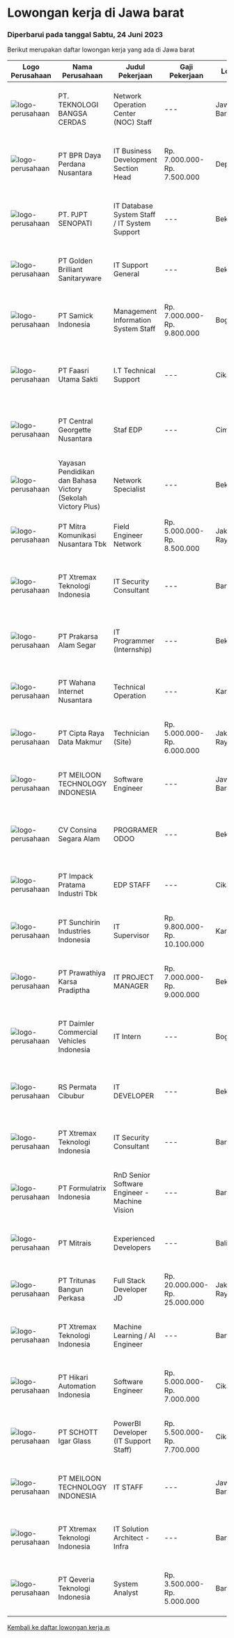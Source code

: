 
  # Lowongan kerja di Jawa barat

  ### Diperbarui pada tanggal Sabtu, 24 Juni 2023

  Berikut merupakan daftar lowongan kerja yang ada di Jawa barat

  |Logo Perusahaan | Nama Perusahaan | Judul Pekerjaan | Gaji Pekerjaan | Lokasi | Deskripsi | Tanggal diunggah | Pranala |
  | -------------- | --------------- | --------------- | --------- | --------- | -------------- | ------- | ----------- |
  |![logo-perusahaan](https://image-service-cdn.seek.com.au/5a8c80ce2c474ff9410b4271fdcaffa404f490ad/ee4dce1061f3f616224767ad58cb2fc751b8d2dc)|PT. TEKNOLOGI BANGSA CERDAS|Network Operation Center (NOC) Staff|---|Jawa Barat|Deskripsi Pekerjaan:- Bertanggung jawab dalam memastikan ketersediaan layanan maksimal dan menangani dukungan teknis langsung melalui Ticket, Email...|Kamis, 22 Juni 2023|https://www.jobstreet.co.id/id/job/network-operation-center-noc-staff-4382549?token=0~3c569475-e0f2-4ac9-98fa-3bbd702946c3&sectionRank=1&jobId=jobstreet-id-job-4382549|
|![logo-perusahaan](https://image-service-cdn.seek.com.au/fa9b03822988df889a18fb968c55ce8a9b62dbdd/ee4dce1061f3f616224767ad58cb2fc751b8d2dc)|PT BPR Daya Perdana Nusantara|IT Business Development Section Head|Rp. 7.000.000-Rp. 7.500.000|Depok|Kualifikasi Minimal S1 Tehnik Informatika/ Sistem informasi/ Manajemen Informatika Usia Maksimal 35 Tahun Berpengalaman di IT Perbankan minimal 2...|Jumat, 23 Juni 2023|https://www.jobstreet.co.id/id/job/it-business-development-section-head-4382846?token=0~3c569475-e0f2-4ac9-98fa-3bbd702946c3&sectionRank=2&jobId=jobstreet-id-job-4382846|
|![logo-perusahaan](https://image-service-cdn.seek.com.au/d3e330c7f582cd85d82e4ea4b4553647363b1aa7/ee4dce1061f3f616224767ad58cb2fc751b8d2dc)|PT. PJPT SENOPATI|IT Database System Staff /  IT System Support|---|Bekasi|Kualifikasi: Memiliki pengalaman Minimal 1 Tahun Diploma Teknologi Informasi, Memiliki pengetahuan dalam SQL, PostgreSQL, SQL – MySQL for Data...|Rabu, 21 Juni 2023|https://www.jobstreet.co.id/id/job/it-database-system-staff-it-system-support-4380516?token=0~3c569475-e0f2-4ac9-98fa-3bbd702946c3&sectionRank=3&jobId=jobstreet-id-job-4380516|
|![logo-perusahaan](https://image-service-cdn.seek.com.au/7be7de108c3cf57cc66f77ccf23eda422fef6407/ee4dce1061f3f616224767ad58cb2fc751b8d2dc)|PT Golden Brilliant Sanitaryware|IT Support General|---|Bekasi|POSISI URGENT.Spesifikasi : Pendidikan minimal S1 komputer Teknik/Sistem Informasi. Minimal 2 Tahun berpengalaman sebagai IT Support General Bersedia...|Selasa, 20 Juni 2023|https://www.jobstreet.co.id/id/job/it-support-general-4379214?token=0~3c569475-e0f2-4ac9-98fa-3bbd702946c3&sectionRank=4&jobId=jobstreet-id-job-4379214|
|![logo-perusahaan](https://image-service-cdn.seek.com.au/5381948a88afa4fa9a2b4c0b2dd01fff8f352887/ee4dce1061f3f616224767ad58cb2fc751b8d2dc)|PT Samick Indonesia|Management Information System Staff|Rp. 7.000.000-Rp. 9.800.000|Bogor|Memastikan keberlangsungan server aplikasi. Menangani masalah-masalah terkait user, data, dan bug aplikasi. Menguasai HTML dan bahasa pemrograman...|Kamis, 22 Juni 2023|https://www.jobstreet.co.id/id/job/management-information-system-staff-4381268?token=0~3c569475-e0f2-4ac9-98fa-3bbd702946c3&sectionRank=5&jobId=jobstreet-id-job-4381268|
|![logo-perusahaan](https://image-service-cdn.seek.com.au/e3cc05428077451f1eb4ae56c42746792409bca3/ee4dce1061f3f616224767ad58cb2fc751b8d2dc)|PT Faasri Utama Sakti|I.T Technical Support|---|Cikarang|REQUIREMENTS Degree in Informatics Technique, Information Systems, or Computer Engineering Experience with installing and configuring computer...|Kamis, 22 Juni 2023|https://www.jobstreet.co.id/id/job/i.t-technical-support-4381932?token=0~3c569475-e0f2-4ac9-98fa-3bbd702946c3&sectionRank=6&jobId=jobstreet-id-job-4381932|
|![logo-perusahaan](https://image-service-cdn.seek.com.au/8d6f32ada4e5fb1d1a03c542ebd5bb811b8eacf1/ee4dce1061f3f616224767ad58cb2fc751b8d2dc)|PT Central Georgette Nusantara|Staf EDP|---|Cimahi|Development Program Requirements: S1 Sistem Informasi Jaringan atau setara Menguasai LAN &amp; Mikrotik Memahami O.S DOS, Windows, Ubuntu Menguasai...|Sabtu, 24 Juni 2023|https://www.jobstreet.co.id/id/job/staf-edp-4383913?token=0~3c569475-e0f2-4ac9-98fa-3bbd702946c3&sectionRank=7&jobId=jobstreet-id-job-4383913|
|![logo-perusahaan](https://image-service-cdn.seek.com.au/e3aed652f575d47a896780962ec6e91522d4aeea/ee4dce1061f3f616224767ad58cb2fc751b8d2dc)|Yayasan Pendidikan dan Bahasa Victory (Sekolah Victory Plus)|Network Specialist|---|Bekasi|The Network Specialist will: Oversee the efficient and effective operation and planning of ICT infrastructure across the school site while providing...|Kamis, 22 Juni 2023|https://www.jobstreet.co.id/id/job/network-specialist-4382454?token=0~3c569475-e0f2-4ac9-98fa-3bbd702946c3&sectionRank=8&jobId=jobstreet-id-job-4382454|
|![logo-perusahaan](https://image-service-cdn.seek.com.au/3ac99c066a2f7c3ca070d5bf23114751cdea3fcc/ee4dce1061f3f616224767ad58cb2fc751b8d2dc)|PT Mitra Komunikasi Nusantara Tbk|Field Engineer Network|Rp. 5.000.000-Rp. 8.500.000|Jakarta Raya|Anak prusahaan kami yaitu Viberlink merupakan perusahaan penyelenggara layanan Internet Service Provider (ISP) yang bergerak di bidang fiber...|Jumat, 23 Juni 2023|https://www.jobstreet.co.id/id/job/field-engineer-network-4383793?token=0~3c569475-e0f2-4ac9-98fa-3bbd702946c3&sectionRank=9&jobId=jobstreet-id-job-4383793|
|![logo-perusahaan](https://image-service-cdn.seek.com.au/ce74a79d8ea261e54cdae65dc8035221535675cf/ee4dce1061f3f616224767ad58cb2fc751b8d2dc)|PT Xtremax Teknologi Indonesia|IT Security Consultant|---|Bandung|DescriptionWe are looking for experienced security professionals who can help ourselves achieve a secured environment for our applications, system,...|Kamis, 22 Juni 2023|https://www.jobstreet.co.id/id/job/it-security-consultant-4382391?token=0~3c569475-e0f2-4ac9-98fa-3bbd702946c3&sectionRank=10&jobId=jobstreet-id-job-4382391|
|![logo-perusahaan](https://image-service-cdn.seek.com.au/e7e15aad264d2c80ea3ffbc42eff00eb7718ec6d/ee4dce1061f3f616224767ad58cb2fc751b8d2dc)|PT Prakarsa Alam Segar|IT Programmer (Internship)|---|Bekasi|DESKRIPSI PEKERJAAN Bekerjasama untuk melakukan proyek improvement. Membuat pengembangan software untuk mendukung penerapan industrial 4.0. Melakukan...|Jumat, 23 Juni 2023|https://www.jobstreet.co.id/id/job/it-programmer-internship-4382626?token=0~3c569475-e0f2-4ac9-98fa-3bbd702946c3&sectionRank=11&jobId=jobstreet-id-job-4382626|
|![logo-perusahaan](https://image-service-cdn.seek.com.au/037d454f89de3b4ffdb127f255ff9ef2fab0b6f9/ee4dce1061f3f616224767ad58cb2fc751b8d2dc)|PT Wahana Internet Nusantara|Technical Operation|---|Karawang|BNET membutuhkan talenta dan kolaborasi terbaik yang memiliki visi yang sama dengan BNET sebagai Technical Operation (Intern &amp; Junior...|Jumat, 23 Juni 2023|https://www.jobstreet.co.id/id/job/technical-operation-4382610?token=0~3c569475-e0f2-4ac9-98fa-3bbd702946c3&sectionRank=12&jobId=jobstreet-id-job-4382610|
|![logo-perusahaan](https://image-service-cdn.seek.com.au/eaf1db5c8e411f2d939ae3c7e41958181dc85f93/ee4dce1061f3f616224767ad58cb2fc751b8d2dc)|PT Cipta Raya Data Makmur|Technician (Site)|Rp. 5.000.000-Rp. 6.000.000|Jakarta Raya|Kualifikasi : Usia Maksimal 35 Tahun Pendidikan minimal SMK Teknik Komputer dan jaringan / D3 Telekomunikasi, Informatika, TI, atau Ilmu Komputer...|Kamis, 22 Juni 2023|https://www.jobstreet.co.id/id/job/technician-site-4382517?token=0~3c569475-e0f2-4ac9-98fa-3bbd702946c3&sectionRank=13&jobId=jobstreet-id-job-4382517|
|![logo-perusahaan](https://image-service-cdn.seek.com.au/dd397cc80d0b0e1dfec4419cfbef79b3d94715ea/ee4dce1061f3f616224767ad58cb2fc751b8d2dc)|PT MEILOON TECHNOLOGY INDONESIA|Software Engineer|---|Jawa Barat|Responsibility:1. Bertanggung jawab atas pengembangan perangkat lunak dan debugging produk audio, video dan produk integrasi sistem perusahaan,2....|Jumat, 23 Juni 2023|https://www.jobstreet.co.id/id/job/software-engineer-4383287?token=0~3c569475-e0f2-4ac9-98fa-3bbd702946c3&sectionRank=14&jobId=jobstreet-id-job-4383287|
|![logo-perusahaan](https://image-service-cdn.seek.com.au/477095ca5c4081a2cf17554406f8091750070ef8/ee4dce1061f3f616224767ad58cb2fc751b8d2dc)|CV Consina Segara Alam|PROGRAMER ODOO|---|Bekasi|Deskripsi Pekerjaan : Mengetahui dan menguasai ERP system Minimal 3 thn Menguasai Platform Odoo 8 Minimal 2 thn Menguasai Bahasa Pemprograman Python...|Jumat, 23 Juni 2023|https://www.jobstreet.co.id/id/job/programer-odoo-4371368?token=0~3c569475-e0f2-4ac9-98fa-3bbd702946c3&sectionRank=15&jobId=jobstreet-id-job-4371368|
|![logo-perusahaan](https://image-service-cdn.seek.com.au/d998446f8b6aac36c11d6df44b5dfe87306dfa9b/ee4dce1061f3f616224767ad58cb2fc751b8d2dc)|PT Impack Pratama Industri Tbk|EDP STAFF|---|Cikarang|Main Job Description: ERP data entry.  Provide technical support and assistance to users in ERP implementation. Administrative works related to EDP. ...|Rabu, 21 Juni 2023|https://www.jobstreet.co.id/id/job/edp-staff-4380515?token=0~3c569475-e0f2-4ac9-98fa-3bbd702946c3&sectionRank=16&jobId=jobstreet-id-job-4380515|
|![logo-perusahaan](https://image-service-cdn.seek.com.au/eb5124ff221b6f26c7af5b1143d8b86500f2d75d/ee4dce1061f3f616224767ad58cb2fc751b8d2dc)|PT Sunchirin Industries Indonesia|IT Supervisor|Rp. 9.800.000-Rp. 10.100.000|Karawang|Job Descriptions: Conducting preventive and corrective actions regarding to the technical issues/ troubleshooting that can be faced by the users, this...|Senin, 19 Juni 2023|https://www.jobstreet.co.id/id/job/it-supervisor-4377388?token=0~3c569475-e0f2-4ac9-98fa-3bbd702946c3&sectionRank=17&jobId=jobstreet-id-job-4377388|
|![logo-perusahaan](https://image-service-cdn.seek.com.au/6c429ef17e064ec21f637a2a07c14b7b78a74501/ee4dce1061f3f616224767ad58cb2fc751b8d2dc)|PT Prawathiya Karsa Pradiptha|IT PROJECT MANAGER|Rp. 7.000.000-Rp. 9.000.000|Bekasi|Bachelor Degree from Information Technology Major 2 years experienced as IT Project Manager staff Know and understand project management (preferred)...|Rabu, 21 Juni 2023|https://www.jobstreet.co.id/id/job/it-project-manager-4380495?token=0~3c569475-e0f2-4ac9-98fa-3bbd702946c3&sectionRank=18&jobId=jobstreet-id-job-4380495|
|![logo-perusahaan](https://image-service-cdn.seek.com.au/ccb76747b59a1f75b8956eb0e7524eeafb1c4235/ee4dce1061f3f616224767ad58cb2fc751b8d2dc)|PT Daimler Commercial Vehicles Indonesia|IT Intern|---|Bogor|PT Daimler Commercial Vehicles Manufacturing IndonesiaWanaherang, BogorPT Daimler Commercial Vehicles Manufacturing Indonesia (DCVMI) is the...|Senin, 19 Juni 2023|https://www.jobstreet.co.id/id/job/it-intern-4376560?token=0~3c569475-e0f2-4ac9-98fa-3bbd702946c3&sectionRank=19&jobId=jobstreet-id-job-4376560|
|![logo-perusahaan](https://image-service-cdn.seek.com.au/8a5dee2b4f979d72705ffa46fab52d7b15728e63/ee4dce1061f3f616224767ad58cb2fc751b8d2dc)|RS Permata Cibubur|IT DEVELOPER|---|Bekasi|Kwalifikasi: Usia antara 25 - 35 tahun. Pendidikan Minimal S-1 Teknik Informatika/Sistem Informasi/Teknik Komputer/jurusan yang relevan. Memiliki...|Selasa, 20 Juni 2023|https://www.jobstreet.co.id/id/job/it-developer-4378008?token=0~3c569475-e0f2-4ac9-98fa-3bbd702946c3&sectionRank=20&jobId=jobstreet-id-job-4378008|
|![logo-perusahaan](https://image-service-cdn.seek.com.au/ce74a79d8ea261e54cdae65dc8035221535675cf/ee4dce1061f3f616224767ad58cb2fc751b8d2dc)|PT Xtremax Teknologi Indonesia|IT Security Consultant|---|Bandung|We are looking for experienced security professionals who can help ourselves achieve a secured environment for our applications, system, and network...|Rabu, 21 Juni 2023|https://www.jobstreet.co.id/id/job/it-security-consultant-4368756?token=0~3c569475-e0f2-4ac9-98fa-3bbd702946c3&sectionRank=21&jobId=jobstreet-id-job-4368756|
|![logo-perusahaan](https://image-service-cdn.seek.com.au/e68aac730da390a16ce750d09b06eaca69364b55/ee4dce1061f3f616224767ad58cb2fc751b8d2dc)|PT Formulatrix Indonesia|RnD Senior Software Engineer - Machine Vision|---|Bandung|Headquartered in Bedford, Massachusetts, FORMULATRIX is a fast-growing robotic automation equipment manufacturer and software solutions provider to...|Kamis, 22 Juni 2023|https://www.jobstreet.co.id/id/job/rnd-senior-software-engineer-machine-vision-4369866?token=0~3c569475-e0f2-4ac9-98fa-3bbd702946c3&sectionRank=22&jobId=jobstreet-id-job-4369866|
|![logo-perusahaan](https://image-service-cdn.seek.com.au/969b0c47f133a1e0155056a5d964c63953dd6304/ee4dce1061f3f616224767ad58cb2fc751b8d2dc)|PT Mitrais|Experienced Developers|---|Bali|Build your Career with Mitrais ! We're looking for experienced Software Engineers from any background to be part of our team. What will you be doing? ...|Jumat, 23 Juni 2023|https://www.jobstreet.co.id/id/job/experienced-developers-4371868?token=0~3c569475-e0f2-4ac9-98fa-3bbd702946c3&sectionRank=23&jobId=jobstreet-id-job-4371868|
|![logo-perusahaan](https://image-service-cdn.seek.com.au/b241808b7d45e518a7b0d3063828fc32248cfa75/ee4dce1061f3f616224767ad58cb2fc751b8d2dc)|PT Tritunas Bangun Perkasa|Full Stack Developer JD|Rp. 20.000.000-Rp. 25.000.000|Jakarta Raya|Responsibilities1. Develop, test and deploy high-performing, scalable web applications2. Collaborate with other developers to design and code...|Kamis, 22 Juni 2023|https://www.jobstreet.co.id/id/job/full-stack-developer-jd-4381955?token=0~3c569475-e0f2-4ac9-98fa-3bbd702946c3&sectionRank=24&jobId=jobstreet-id-job-4381955|
|![logo-perusahaan](https://image-service-cdn.seek.com.au/ce74a79d8ea261e54cdae65dc8035221535675cf/ee4dce1061f3f616224767ad58cb2fc751b8d2dc)|PT Xtremax Teknologi Indonesia|Machine Learning / AI Engineer|---|Bandung|Responsibilities ML Enthusiast - reading ML information and up to date in regards to changes Based on user requirements, conduct research on AI models...|Kamis, 22 Juni 2023|https://www.jobstreet.co.id/id/job/machine-learning-ai-engineer-4382384?token=0~3c569475-e0f2-4ac9-98fa-3bbd702946c3&sectionRank=25&jobId=jobstreet-id-job-4382384|
|![logo-perusahaan](https://image-service-cdn.seek.com.au/55b4061a6e932612555cb401f906ec0c05eef374/ee4dce1061f3f616224767ad58cb2fc751b8d2dc)|PT Hikari Automation Indonesia|Software Engineer|Rp. 5.000.000-Rp. 7.000.000|Cikarang|Create full software developmentDevelop flowcharts, layouts and documentation to identify requirements and solutionsWrite well-designed, testable...|Rabu, 21 Juni 2023|https://www.jobstreet.co.id/id/job/software-engineer-4366664?token=0~3c569475-e0f2-4ac9-98fa-3bbd702946c3&sectionRank=26&jobId=jobstreet-id-job-4366664|
|![logo-perusahaan](https://image-service-cdn.seek.com.au/58caac59a1f4a024766212698d7b1aaec4d46ab7/ee4dce1061f3f616224767ad58cb2fc751b8d2dc)|PT SCHOTT Igar Glass|PowerBI Developer (IT Support Staff)|Rp. 5.500.000-Rp. 7.700.000|Cikarang|Your Profile: Bachelor in information technology. 2 years of experience as PowerBI Developer. Able to communicate in English. Expert in Microsoft...|Senin, 19 Juni 2023|https://www.jobstreet.co.id/id/job/powerbi-developer-it-support-staff-4377835?token=0~3c569475-e0f2-4ac9-98fa-3bbd702946c3&sectionRank=27&jobId=jobstreet-id-job-4377835|
|![logo-perusahaan](https://image-service-cdn.seek.com.au/058f134c2c15ed8638c32aafb9d238971a5b2b1e/ee4dce1061f3f616224767ad58cb2fc751b8d2dc)|PT MEILOON TECHNOLOGY INDONESIA|IT STAFF|---|Jawa Barat|Responsibility:1. Membuat laporan kerja2. Mengoprasikan dan menangani problem MES system, ERP system, Oracle, SQL dan C#Requirements:1. Memiliki...|Sabtu, 17 Juni 2023|https://www.jobstreet.co.id/id/job/it-staff-4375825?token=0~3c569475-e0f2-4ac9-98fa-3bbd702946c3&sectionRank=28&jobId=jobstreet-id-job-4375825|
|![logo-perusahaan](https://image-service-cdn.seek.com.au/ce74a79d8ea261e54cdae65dc8035221535675cf/ee4dce1061f3f616224767ad58cb2fc751b8d2dc)|PT Xtremax Teknologi Indonesia|IT Solution Architect - Infra|---|Bandung|Description:This job position is suitable for individuals who are constant learners, problem solvers, and multi-taskers. Candidates who thrive in a...|Selasa, 20 Juni 2023|https://www.jobstreet.co.id/id/job/it-solution-architect-infra-4378442?token=0~3c569475-e0f2-4ac9-98fa-3bbd702946c3&sectionRank=29&jobId=jobstreet-id-job-4378442|
|![logo-perusahaan](https://i.ibb.co/sqvTCh9/112815900-stock-vector-no-image-available-icon-flat-vector.webp)|PT Qeveria Teknologi Indonesia|System Analyst|Rp. 3.500.000-Rp. 5.000.000|Bandung|Kualifikasi : D3/S1 Jurusan Sistem Informasi / Teknik Informatika atau setara Minimal 1 tahun pengalaman sebagai business/system analyst Paham dengan...|Senin, 19 Juni 2023|https://www.jobstreet.co.id/id/job/system-analyst-4373801?token=0~3c569475-e0f2-4ac9-98fa-3bbd702946c3&sectionRank=30&jobId=jobstreet-id-job-4373801|


  [Kembali ke daftar lowongan kerja 🔙](../README.md#daftar-lowongan-kerja)
  